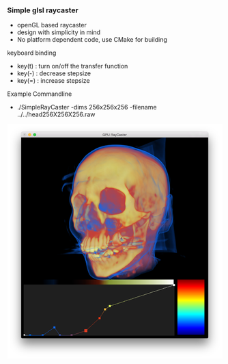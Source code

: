 ### Simple glsl raycaster

- openGL based raycaster
- design with simplicity in mind
- No platform dependent code, use CMake for building

keyboard binding
- key(t)  : turn on/off the transfer function
- key(-)  : decrease stepsize
- key(=)  : increase stepsize

Example Commandline
- ./SimpleRayCaster -dims 256x256x256 -filename ../../head256X256X256.raw

![Partilce Guided](https://github.com/shusenl/simple-glsl-raycaster/blob/master/simpleRaycaster.png "Particle Guided:")

